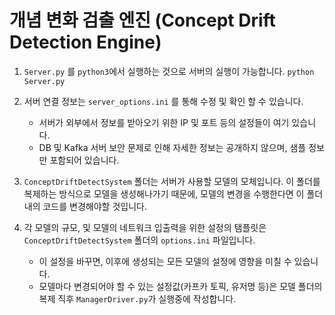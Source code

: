 # 개념 변화 검출 엔진 (Concept Drift Detection Engine)

1. `Server.py` 를 `python3`에서 실행하는 것으로 서버의 실행이 가능합니다.
``python Server.py``

2. 서버 연결 정보는 `server_options.ini` 를 통해 수정 및 확인 할 수 있습니다.
    * 서버가 외부에서 정보를 받아오기 위한 IP 및 포트 등의 설정들이 여기 있습니다.
    * DB 및 Kafka 서버 보안 문제로 인해 자세한 정보는 공개하지 않으며, 샘플 정보만 포함되어 있습니다. 
    
3. `ConceptDriftDetectSystem` 폴더는 서버가 사용할 모델의 모체입니다.
이 폴더를 복제하는 방식으로 모델을 생성해나가기 때문에, 모델의 변경을 수행한다면 이 폴더 내의 코드를 변경해야할 것입니다.

4. 각 모델의 규모, 및 모델의 네트워크 입출력을 위한 설정의 탬플릿은 `ConceptDriftDetectSystem` 폴더의 `options.ini` 파일입니다.
    * 이 설정을 바꾸면, 이후에 생성되는 모든 모델의 설정에 영향을 미칠 수 있습니다.
    * 모델마다 변경되어야 할 수 있는 설정값(카프카 토픽, 유저명 등)은 모델 폴더의 복제 직후 `ManagerDriver.py`가 실행중에 작성합니다.